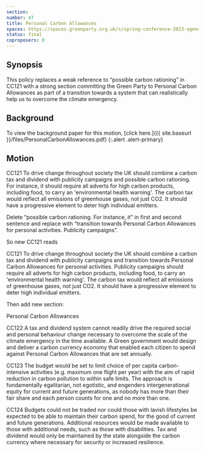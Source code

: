 ```yaml
---
section:
number: 47
title: Personal Carbon Allowances
spaces: https://spaces.greenparty.org.uk/s/spring-conference-2023-agenda-forum/?contentId=119267
status: final
coproposers: 0
---
```

## Synopsis
This policy replaces a weak reference to “possible carbon rationing” in CC121 with a strong section committing the Green Party to Personal Carbon Allowances as part of a transition towards a system that can realistically help us to overcome the climate emergency.

## Background
To view the background paper for this motion, [click here.]({{ site.baseurl }}/files/PersonalCarbonAllowances.pdf)
{:.alert .alert-primary}

## Motion
CC121 To drive change throughout society the UK should combine a carbon tax and dividend with publicity campaigns and possible carbon rationing. For instance, it should require all adverts for high carbon products, including food, to carry an 'environmental health warning'. The carbon tax would reflect all emissions of greenhouse gases, not just CO2. It should have a progressive element to deter high individual emitters.

Delete “possible carbon rationing. For instance, it” in first and second sentence and replace with “transition towards Personal Carbon Allowances for personal activities. Publicity campaigns”.

So new CC121 reads

CC121 To drive change throughout society the UK should combine a carbon tax and dividend with publicity campaigns and transition towards Personal Carbon Allowances for personal activities. Publicity campaigns should require all adverts for high carbon products, including food, to carry an 'environmental health warning'. The carbon tax would reflect all emissions of greenhouse gases, not just CO2. It should have a progressive element to deter high individual emitters.

Then add new section:

Personal Carbon Allowances

CC122 A tax and dividend system cannot readily drive the required social and personal behaviour change necessary to overcome the scale of the climate emergency in the time available. A Green government would design and deliver a carbon currency economy that enabled each citizen to spend against Personal Carbon Allowances that are set annually.


CC123 The budget would be set to limit choice of per capita carbon-intensive activities (e.g. maximum one flight per year) with the aim of rapid reduction in carbon pollution to within safe limits. The approach is fundamentally egalitarian, not egotistic, and engenders intergenerational equity for current and future generations, as nobody has more than their fair share and each person counts for one and no more than one.

CC124 Budgets could not be traded nor could those with lavish lifestyles be expected to be able to maintain their carbon spend, for the good of current and future generations. Additional resources would be made available to those with additional needs, such as those with disabilities. Tax and dividend would only be maintained by the state alongside the carbon currency where necessary for security or increased resilience.
